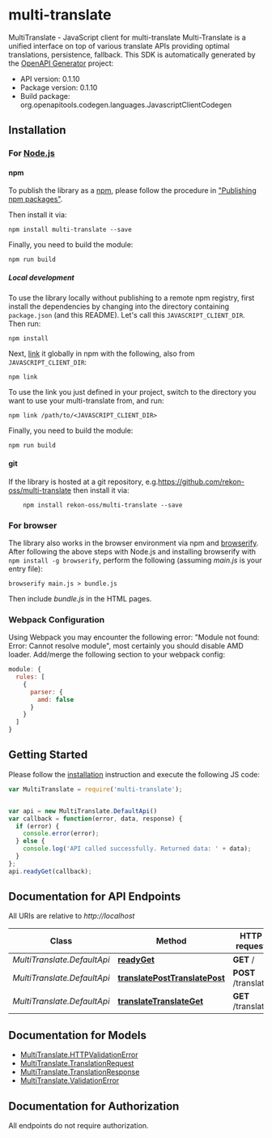 # multi-translate

MultiTranslate - JavaScript client for multi-translate
Multi-Translate is a unified interface on top of various translate APIs providing optimal translations, persistence, fallback.
This SDK is automatically generated by the [OpenAPI Generator](https://openapi-generator.tech) project:

- API version: 0.1.10
- Package version: 0.1.10
- Build package: org.openapitools.codegen.languages.JavascriptClientCodegen

## Installation

### For [Node.js](https://nodejs.org/)

#### npm

To publish the library as a [npm](https://www.npmjs.com/), please follow the procedure in ["Publishing npm packages"](https://docs.npmjs.com/getting-started/publishing-npm-packages).

Then install it via:

```shell
npm install multi-translate --save
```

Finally, you need to build the module:

```shell
npm run build
```

##### Local development

To use the library locally without publishing to a remote npm registry, first install the dependencies by changing into the directory containing `package.json` (and this README). Let's call this `JAVASCRIPT_CLIENT_DIR`. Then run:

```shell
npm install
```

Next, [link](https://docs.npmjs.com/cli/link) it globally in npm with the following, also from `JAVASCRIPT_CLIENT_DIR`:

```shell
npm link
```

To use the link you just defined in your project, switch to the directory you want to use your multi-translate from, and run:

```shell
npm link /path/to/<JAVASCRIPT_CLIENT_DIR>
```

Finally, you need to build the module:

```shell
npm run build
```

#### git

If the library is hosted at a git repository, e.g.https://github.com/rekon-oss/multi-translate
then install it via:

```shell
    npm install rekon-oss/multi-translate --save
```

### For browser

The library also works in the browser environment via npm and [browserify](http://browserify.org/). After following
the above steps with Node.js and installing browserify with `npm install -g browserify`,
perform the following (assuming *main.js* is your entry file):

```shell
browserify main.js > bundle.js
```

Then include *bundle.js* in the HTML pages.

### Webpack Configuration

Using Webpack you may encounter the following error: "Module not found: Error:
Cannot resolve module", most certainly you should disable AMD loader. Add/merge
the following section to your webpack config:

```javascript
module: {
  rules: [
    {
      parser: {
        amd: false
      }
    }
  ]
}
```

## Getting Started

Please follow the [installation](#installation) instruction and execute the following JS code:

```javascript
var MultiTranslate = require('multi-translate');


var api = new MultiTranslate.DefaultApi()
var callback = function(error, data, response) {
  if (error) {
    console.error(error);
  } else {
    console.log('API called successfully. Returned data: ' + data);
  }
};
api.readyGet(callback);

```

## Documentation for API Endpoints

All URIs are relative to *http://localhost*

Class | Method | HTTP request | Description
------------ | ------------- | ------------- | -------------
*MultiTranslate.DefaultApi* | [**readyGet**](docs/DefaultApi.md#readyGet) | **GET** / | Ready
*MultiTranslate.DefaultApi* | [**translatePostTranslatePost**](docs/DefaultApi.md#translatePostTranslatePost) | **POST** /translate | Translate Post
*MultiTranslate.DefaultApi* | [**translateTranslateGet**](docs/DefaultApi.md#translateTranslateGet) | **GET** /translate | Translate


## Documentation for Models

 - [MultiTranslate.HTTPValidationError](docs/HTTPValidationError.md)
 - [MultiTranslate.TranslationRequest](docs/TranslationRequest.md)
 - [MultiTranslate.TranslationResponse](docs/TranslationResponse.md)
 - [MultiTranslate.ValidationError](docs/ValidationError.md)


## Documentation for Authorization

All endpoints do not require authorization.
